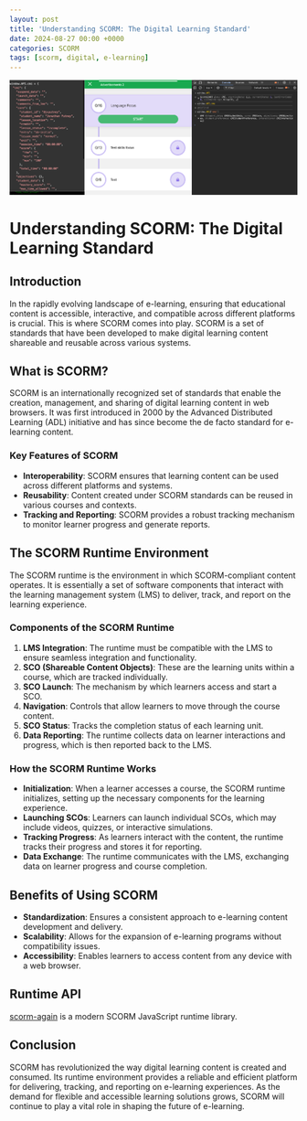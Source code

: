 ```yaml
---
layout: post
title: 'Understanding SCORM: The Digital Learning Standard'
date: 2024-08-27 00:00 +0000
categories: SCORM
tags: [scorm, digital, e-learning]
---
```

<img src="assets/img/re/scorm_runtime.png" alt="course" />

# Understanding SCORM: The Digital Learning Standard

## Introduction

In the rapidly evolving landscape of e-learning, ensuring that educational content is accessible, interactive, and compatible across different platforms is crucial. This is where SCORM comes into play. SCORM is a set of standards that have been developed to make digital learning content shareable and reusable across various systems.

## What is SCORM?

SCORM is an internationally recognized set of standards that enable the creation, management, and sharing of digital learning content in web browsers. It was first introduced in 2000 by the Advanced Distributed Learning (ADL) initiative and has since become the de facto standard for e-learning content.

### Key Features of SCORM

- **Interoperability**: SCORM ensures that learning content can be used across different platforms and systems.
- **Reusability**: Content created under SCORM standards can be reused in various courses and contexts.
- **Tracking and Reporting**: SCORM provides a robust tracking mechanism to monitor learner progress and generate reports.

## The SCORM Runtime Environment

The SCORM runtime is the environment in which SCORM-compliant content operates. It is essentially a set of software components that interact with the learning management system (LMS) to deliver, track, and report on the learning experience.

### Components of the SCORM Runtime

1. **LMS Integration**: The runtime must be compatible with the LMS to ensure seamless integration and functionality.
2. **SCO (Shareable Content Objects)**: These are the learning units within a course, which are tracked individually.
3. **SCO Launch**: The mechanism by which learners access and start a SCO.
4. **Navigation**: Controls that allow learners to move through the course content.
5. **SCO Status**: Tracks the completion status of each learning unit.
6. **Data Reporting**: The runtime collects data on learner interactions and progress, which is then reported back to the LMS.

### How the SCORM Runtime Works

- **Initialization**: When a learner accesses a course, the SCORM runtime initializes, setting up the necessary components for the learning experience.
- **Launching SCOs**: Learners can launch individual SCOs, which may include videos, quizzes, or interactive simulations.
- **Tracking Progress**: As learners interact with the content, the runtime tracks their progress and stores it for reporting.
- **Data Exchange**: The runtime communicates with the LMS, exchanging data on learner progress and course completion.

## Benefits of Using SCORM

- **Standardization**: Ensures a consistent approach to e-learning content development and delivery.
- **Scalability**: Allows for the expansion of e-learning programs without compatibility issues.
- **Accessibility**: Enables learners to access content from any device with a web browser.

## Runtime API
[scorm-again](https://github.com/jcputney/scorm-again) is a modern SCORM JavaScript runtime library.

## Conclusion

SCORM has revolutionized the way digital learning content is created and consumed. Its runtime environment provides a reliable and efficient platform for delivering, tracking, and reporting on e-learning experiences. As the demand for flexible and accessible learning solutions grows, SCORM will continue to play a vital role in shaping the future of e-learning.
